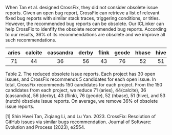 When Tan et al. designed CrossFix, they did not consider obsolete issue reports. Given an open bug report, CrossFix can retrieve a list of relevant fixed bug reports with similar stack traces, triggering conditions, or titles. However, the recommended bug reports can be obsolete. Our ICLinker can help CrossFix to idenfify the obsolete recommended bug reports. According to our results, 36% of its recommendations are obsolete and we improve all such recommendations.

|aries|calcite|cassandra|derby|flink|geode|hbase|hive|nutch|
| :----------: | :----------: | :----------:|:----------: | :----------: | :----------: |:----------: | :----------: | :----------: |
|71|44|36|56|43|76|52|51|53|

Table 2. The reduced obsolete issue reports. Each project has 30 open issues, and CrossFix recommends 5 candidates for each open issue. In total, CrossFix recommends 150 candidates for each project. From the 150 candidates from each project, we reduce 71 (aries), 
44(calcite), 36 (cassandra), 56 (derby), 43 (flink), 76 (geode), 52 (hbase), 51 (hive), and 53 (nutch) obsolete issue reports. On average, we remove 36% of obsolete issue reports.


[1] Shin Hwei Tan, Ziqiang Li, and Lu Yan. 2023. CrossFix: Resolution of GitHub issues via similar bugs recommendation. Journal of Software: Evolution and Process (2023), e2554.